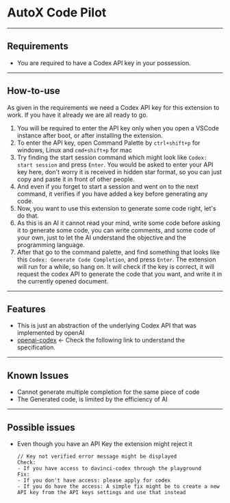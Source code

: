 # AutoX Code Pilot
---
## Requirements

- You are required to have a Codex API key in your possession. 

---
## How-to-use
As given in the requirements we need a Codex API key for this extension to work. If you have it already we are all ready to go.
1. You will be required to enter the API key only when you open a VSCode instance after boot, or after installing the extension.
2. To enter the API key, open Command Palette by `ctrl+shift+p` for windows, Linux and `cmd+shift+p` for mac
3. Try finding the start session command which might look like `Codex: start session` and press `Enter`. You would be asked to enter your API key here, don't worry it is received in hidden star format, so you can just copy and paste it in front of other people.
4. And even if you forget to start a session and went on to the next command, it verifies if you have added a key before generating any code.
5. Now, you want to use this extension to generate some code right, let's do that.
6. As this is an AI it cannot read your mind, write some code before asking it to generate some code, you can write comments, and some code of your own, just to let the AI understand the objective and the programming language.
7. After that go to the command palette, and find something that looks like this `Codex: Generate Code Completion`, and press `Enter`. The extension will run for a while, so hang on. It will check if the key is correct, it will request the codex API to generate the code that you want, and write it in the currently opened document.

---
## Features

- This is just an abstraction of the underlying Codex API that was implemented by openAI
- [openai-codex](https://openai.com/blog/openai-codex/) <- Check the following link to understand the specification.
---

## Known Issues

- Cannot generate multiple completion for the same piece of code
- The Generated code, is limited by the efficiency of AI
---
## Possible issues
- Even though you have an API Key the extension might reject it
    ```
    // Key not verified error message might be displayed
    Check:
    - If you have access to davinci-codex through the playground
    Fix:
    - If you don't have access: please apply for codex
    - If you do have the access: A simple fix might be to create a new API key from the API keys settings and use that instead
    ```
